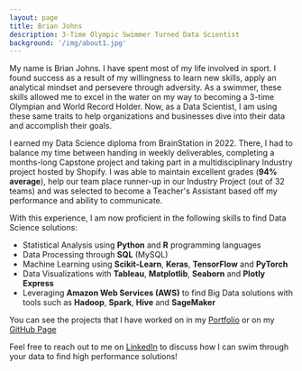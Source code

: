 ```yaml
---
layout: page
title: Brian Johns
description: 3-Time Olympic Swimmer Turned Data Scientist
background: '/img/about1.jpg'
---
```


My name is Brian Johns. I have spent most of my life involved in sport.  I found success as a result of my willingness to learn new skills, apply an analytical mindset and persevere through adversity.  As a swimmer, these skills allowed me to excel in the water on my way to becoming a 3-time Olympian and World Record Holder.  Now, as a Data Scientist, I am using these same traits to help organizations and businesses dive into their data and accomplish their goals.

I earned my Data Science diploma from BrainStation in 2022.  There, I had to balance my time between handing in weekly deliverables, completing a months-long Capstone project and taking part in a multidisciplinary Industry project hosted by Shopify.  I was able to maintain excellent grades (**94% average**), help our team place runner-up in our Industry Project (out of 32 teams) and was selected to become a Teacher's Assistant based off my performance and ability to communicate.

With this experience, I am now proficient in the following skills to find Data Science solutions:
- Statistical Analysis using **Python** and **R** programming languages
- Data Processing through **SQL** (MySQL)
- Machine Learning using **Scikit-Learn**, **Keras**, **TensorFlow** and **PyTorch**
- Data Visualizations with **Tableau**, **Matplotlib**, **Seaborn** and **Plotly Express**
- Leveraging **Amazon Web Services (AWS)** to find Big Data solutions with tools such as **Hadoop**, **Spark**, **Hive** and **SageMaker**

You can see the projects that I have worked on in my [Portfolio](https://thebrianjohns.github.io/posts/) or on my [GitHub Page](https://github.com/thebrianjohns)

Feel free to reach out to me on [LinkedIn](https://www.linkedin.com/in/thebrianjohns/) to discuss how I can swim through your data to find high performance solutions!
